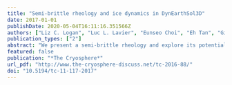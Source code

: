 ```yaml
---
title: "Semi-brittle rheology and ice dynamics in DynEarthSol3D"
date: 2017-01-01
publishDate: 2020-05-04T16:11:16.351566Z
authors: ["Liz C. Logan", "Luc L. Lavier", "Eunseo Choi", "Eh Tan", "Ginny A. Catania"]
publication_types: ["2"]
abstract: "We present a semi-brittle rheology and explore its potential for simulating glacier and ice sheet deformation using a numerical model, DynEarthSol3D (DES), in simple, idealized experiments. DES is a finite-element solver for the dynamic and quasi-static simulation of continuous media. The experiments within demonstrate the potential for DES to simulate ice failure and deformation in dynamic regions of glaciers, especially at quickly changing boundaries like glacier termini in contact with the ocean. We explore the effect that different rheological assumptions have on the pattern of flow and failure. We find that the use of a semi-brittle constitutive law is a sufficient material condition to form the characteristic pattern of basal crevasse-aided pinch-and-swell geometry, which is observed globally in floating portions of ice and can often aid in eroding the ice sheet margins in direct contact with oceans."
featured: false
publication: "*The Cryosphere*"
url_pdf: "http://www.the-cryosphere-discuss.net/tc-2016-88/"
doi: "10.5194/tc-11-117-2017"
---
```


